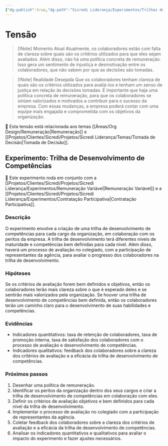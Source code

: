 ```yaml
---
{"dg-publish":true,"dg-path":"Sicredi Liderança/Experimentos/Trilhas de Desenvolvimento.md","permalink":"/Sicredi Liderança/Experimentos/Trilhas de Desenvolvimento/"}
---
```


# Tensão

> [!Note] Momento Atual
> Atualmente, os colaboradores estão com falta de clareza sobre quais são os critérios utilizados para que eles sejam avaliados. Além disso, não há uma política concreta de remuneração. Isso gera um sentimento de injustiça e desmotivação entre os colaboradores, que não sabem por que as decisões são tomadas.

> [!Note] Realidade Desejada
> Que os colaboradores tenham clareza de quais são os critérios utilizados para avaliá-los e tenham um senso de justiça em relação às decisões tomadas. É importante que haja uma política concreta de remuneração, para que os colaboradores se sintam valorizados e motivados a contribuir para o sucesso da empresa. Com essas mudanças, a empresa poderá contar com uma equipe mais engajada e comprometida com os objetivos da organização.

🔗 Esta tensão está relacionada aos temas [[Áreas/Org Design/Remuneração\|Remuneração]] e [[Projetos/Clientes/Sicredi/Projetos/Sicredi Liderança/Temas/Tomada de Decisão\|Tomada de Decisão]].

## Experimento: Trilha de Desenvolvimento de Competências

🔗 Este experimento roda em conjunto com a [[Projetos/Clientes/Sicredi/Projetos/Sicredi Liderança/Experimentos/Remuneração Variável\|Remuneração Variável]] e a [[Projetos/Clientes/Sicredi/Projetos/Sicredi Liderança/Experimentos/Contratação Participativa\|Contratação Participativa]].

### Descrição
O experimento envolve a criação de uma trilha de desenvolvimento de competências para cada cargo da organização, em colaboração com os peritos da empresa. A trilha de desenvolvimento terá diferentes níveis de maturidade e competências bem definidas para cada nível. Além disso, haverá um processo de avaliação no colegiado, com a participação de representantes da agência, para avaliar o progresso dos colaboradores na trilha de desenvolvimento.

### Hipóteses
Se os critérios de avaliação forem bem definidos e objetivos, então os colaboradores terão mais clareza sobre o que é esperado deles e se sentirão mais valorizados pela organização. 
Se houver uma trilha de desenvolvimento de competências bem definida, então os colaboradores terão um caminho claro para o desenvolvimento de suas habilidades e competências.

### Evidências
- Indicadores quantitativos: taxa de retenção de colaboradores, taxa de promoção interna, taxa de satisfação dos colaboradores com o processo de avaliação e desenvolvimento de competências.
- Indicadores qualitativos: feedback dos colaboradores sobre a clareza dos critérios de avaliação e a eficácia da trilha de desenvolvimento de competências.

### Próximos passos
1. Desenhar uma política de remuneração.
2. Identificar os peritos da organização dentro dos seus cargos e criar a trilha de desenvolvimento de competências em colaboração com eles.
3. Definir os critérios de avaliação objetivos e bem definidos para cada nível da trilha de desenvolvimento.
4. Implementar o processo de avaliação no colegiado com a participação de representantes da agência.
5. Coletar feedback dos colaboradores sobre a clareza dos critérios de avaliação e a eficácia da trilha de desenvolvimento de competências.
6. Analisar os indicadores quantitativos e qualitativos para avaliar o impacto do experimento e fazer ajustes necessários.


